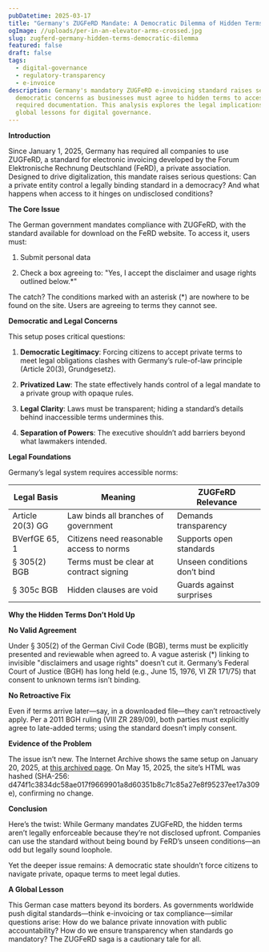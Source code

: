 ```yaml
---
pubDatetime: 2025-03-17
title: "Germany's ZUGFeRD Mandate: A Democratic Dilemma of Hidden Terms"
ogImage: //uploads/per-in-an-elevator-arms-crossed.jpg
slug: zugferd-germany-hidden-terms-democratic-dilemma
featured: false
draft: false
tags:
  - digital-governance
  - regulatory-transparency
  - e-invoice
description: Germany's mandatory ZUGFeRD e-invoicing standard raises serious
  democratic concerns as businesses must agree to hidden terms to access legally
  required documentation. This analysis explores the legal implications and
  global lessons for digital governance.
---
```

**Introduction**

Since January 1, 2025, Germany has required all companies to use ZUGFeRD, a standard for electronic invoicing developed by the Forum Elektronische Rechnung Deutschland (FeRD), a private association. Designed to drive digitalization, this mandate raises serious questions: Can a private entity control a legally binding standard in a democracy? And what happens when access to it hinges on undisclosed conditions?

**The Core Issue**

The German government mandates compliance with ZUGFeRD, with the standard available for download on the FeRD website. To access it, users must:

1.  Submit personal data
    
2.  Check a box agreeing to: "Yes, I accept the disclaimer and usage rights outlined below.\*"
    

The catch? The conditions marked with an asterisk (\*) are nowhere to be found on the site. Users are agreeing to terms they cannot see.

**Democratic and Legal Concerns**

This setup poses critical questions:

1.  **Democratic Legitimacy**: Forcing citizens to accept private terms to meet legal obligations clashes with Germany’s rule-of-law principle (Article 20(3), Grundgesetz).
    
2.  **Privatized Law**: The state effectively hands control of a legal mandate to a private group with opaque rules.
    
3.  **Legal Clarity**: Laws must be transparent; hiding a standard’s details behind inaccessible terms undermines this.
    
4.  **Separation of Powers**: The executive shouldn’t add barriers beyond what lawmakers intended.
    

**Legal Foundations**

Germany’s legal system requires accessible norms:

| **Legal Basis** | **Meaning** | **ZUGFeRD Relevance** |
| --- | --- | --- |
| Article 20(3) GG | Law binds all branches of government | Demands transparency |
| BVerfGE 65, 1 | Citizens need reasonable access to norms | Supports open standards |
| § 305(2) BGB | Terms must be clear at contract signing | Unseen conditions don’t bind |
| § 305c BGB | Hidden clauses are void | Guards against surprises |

**Why the Hidden Terms Don’t Hold Up**

**No Valid Agreement**

Under § 305(2) of the German Civil Code (BGB), terms must be explicitly presented and reviewable when agreed to. A vague asterisk (\*) linking to invisible "disclaimers and usage rights" doesn’t cut it. Germany’s Federal Court of Justice (BGH) has long held (e.g., June 15, 1976, VI ZR 171/75) that consent to unknown terms isn’t binding.

**No Retroactive Fix**

Even if terms arrive later—say, in a downloaded file—they can’t retroactively apply. Per a 2011 BGH ruling (VIII ZR 289/09), both parties must explicitly agree to late-added terms; using the standard doesn’t imply consent.

**Evidence of the Problem**

The issue isn’t new. The Internet Archive shows the same setup on January 20, 2025, at [this archived page](https://web.archive.org/web/20250120113553/https://www.ferd-net.de/publikationen-produkte/publikationen/detailseite/zugferd-232-english). On May 15, 2025, the site’s HTML was hashed (SHA-256: d474f1c3834dc58ae017f9669901a8d60351b8c71c85a27e8f95237ee17a309e), confirming no change.

**Conclusion**

Here’s the twist: While Germany mandates ZUGFeRD, the hidden terms aren’t legally enforceable because they’re not disclosed upfront. Companies can use the standard without being bound by FeRD’s unseen conditions—an odd but legally sound loophole.

Yet the deeper issue remains: A democratic state shouldn’t force citizens to navigate private, opaque terms to meet legal duties.

**A Global Lesson**

This German case matters beyond its borders. As governments worldwide push digital standards—think e-invoicing or tax compliance—similar questions arise: How do we balance private innovation with public accountability? How do we ensure transparency when standards go mandatory? The ZUGFeRD saga is a cautionary tale for all.